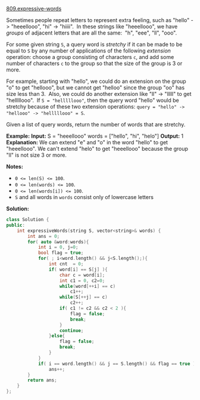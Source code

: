 [809.expressive-words](https://leetcode.com/problems/expressive-words/)  

Sometimes people repeat letters to represent extra feeling, such as "hello" -> "heeellooo", "hi" -> "hiiii".  In these strings like "heeellooo", we have _groups_ of adjacent letters that are all the same:  "h", "eee", "ll", "ooo".

For some given string `S`, a query word is _stretchy_ if it can be made to be equal to `S` by any number of applications of the following _extension_ operation: choose a group consisting of characters `c`, and add some number of characters `c` to the group so that the size of the group is 3 or more.

For example, starting with "hello", we could do an extension on the group "o" to get "hellooo", but we cannot get "helloo" since the group "oo" has size less than 3.  Also, we could do another extension like "ll" -> "lllll" to get "helllllooo".  If `S = "helllllooo"`, then the query word "hello" would be stretchy because of these two extension operations: `query = "hello" -> "hellooo" -> "helllllooo" = S`.

Given a list of query words, return the number of words that are stretchy. 

**Example:**
**Input:** 
S = "heeellooo"
words = \["hello", "hi", "helo"\]
**Output:** 1
**Explanation:** 
We can extend "e" and "o" in the word "hello" to get "heeellooo".
We can't extend "helo" to get "heeellooo" because the group "ll" is not size 3 or more.

**Notes:**

*   `0 <= len(S) <= 100`.
*   `0 <= len(words) <= 100`.
*   `0 <= len(words[i]) <= 100`.
*   `S` and all words in `words` consist only of lowercase letters  



**Solution:**  

```cpp
class Solution {
public:
    int expressiveWords(string S, vector<string>& words) {
        int ans = 0;
        for( auto &word:words){
            int i = 0, j=0;
            bool flag = true;
            for( ; i<word.length() && j<S.length();){
                int cnt  = 0;
                if( word[i] == S[j] ){
                    char c = word[i];
                    int c1 = 0, c2=0;
                    while(word[++i] == c)
                        c1++;
                    while(S[++j] == c)
                        c2++;
                    if( c1 != c2 && c2 < 2 ){
                        flag = false;
                        break;
                    }
                    continue;
                }else{
                    flag = false;
                    break;
                }
            }
            if( i == word.length() && j == S.length() && flag == true )
                ans++;
        }
        return ans;
    }
};
```
      